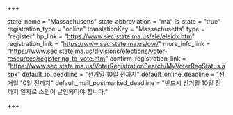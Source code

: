 +++

state_name = "Massachusetts"
state_abbreviation = "ma"
is_state = "true"
registration_type = "online"
translationKey = "Massachusetts"
type = "register"
hp_link = "https://www.sec.state.ma.us/ele/eleidx.htm"
registration_link = "https://www.sec.state.ma.us/ovr/"
more_info_link = "https://www.sec.state.ma.us/divisions/elections/voter-resources/registering-to-vote.htm"
confirm_registration_link = "https://www.sec.state.ma.us/VoterRegistrationSearch/MyVoterRegStatus.aspx"
default_ip_deadline = "선거일 10일 전까지"
default_online_deadline = "선거일 10일 전까지"
default_mail_postmarked_deadline = "반드시 선거일 10일 전까지 일자로 소인이 날인되어야 합니다."

+++